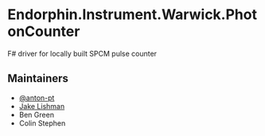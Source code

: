 # Endorphin.Instrument.Warwick.PhotonCounter

F# driver for locally built SPCM pulse counter


## Maintainers

- [@anton-pt](https://github.com/anton-pt)
- [Jake Lishman](https://github.com/jakelishman)
- Ben Green
- Colin Stephen
